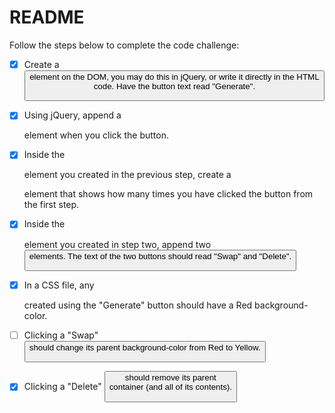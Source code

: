 # README
Follow the steps below to complete the code challenge:

- [X] Create a <button> element on the DOM, you may do this in jQuery, or write it directly in the HTML code. Have the button text read "Generate".

- [X] Using jQuery, append a <div> element when you click the button.

- [X] Inside the <div> element you created in the previous step, create a <p> element that shows how many times you have clicked the button from the first step.

- [X] Inside the <div> element you created in step two, append two <button> elements. The text of the two buttons should read "Swap" and "Delete".

- [X] In a CSS file, any <div> created using the "Generate" button should have a Red background-color.

- [ ] Clicking a "Swap" <button> should change its parent background-color from Red to Yellow.

- [X] Clicking a "Delete" <button> should remove its parent <div> container (and all of its contents).
